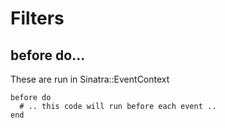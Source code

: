 Filters
=======

before do...
------------
These are run in Sinatra::EventContext

    before do
      # .. this code will run before each event ..
    end

